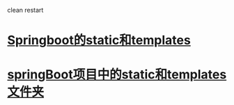 clean  restart



# [Springboot的static和templates](https://www.cnblogs.com/wangshen31/p/8727359.html)

# [springBoot项目中的static和templates文件夹](https://www.cnblogs.com/newbest/p/9974959.html)


